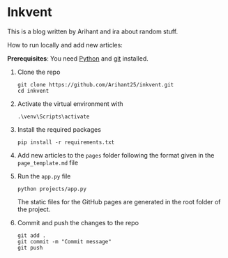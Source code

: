 # Inkvent

This is a blog written by Arihant and ira about random stuff.

How to run locally and add new articles:

**Prerequisites**: You need [Python](https://www.python.org/downloads/) and [git](https://git-scm.com/downloads) installed. 

1. Clone the repo

    ```
    git clone https://github.com/Arihant25/inkvent.git
    cd inkvent
    ```
2. Activate the virtual environment with

    `.\venv\Scripts\activate`
2. Install the required packages
    
    `pip install -r requirements.txt`

4. Add new articles to the `pages` folder following the format given in the `page_template.md` file
5. Run the `app.py` file
    
    `python projects/app.py`

    The static files for the GitHub pages are generated in the root folder of the project.

6. Commit and push the changes to the repo

    ```
    git add .
    git commit -m "Commit message"
    git push
    ```